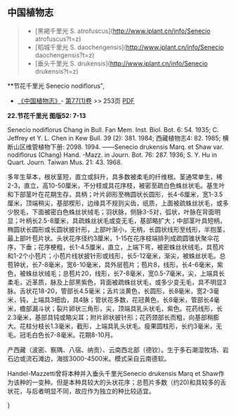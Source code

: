 
## 中国植物志

> * [黑褐千里光  S.  atrofuscus](http://www.iplant.cn/info/Senecio atrofuscus?t=z)
> * [稻城千里光  S.  daochengensis](http://www.iplant.cn/info/Senecio daochengensis?t=z)
> * [垂头千里光  S.  drukensis](http://www.iplant.cn/info/Senecio drukensis?t=z)

**节花千里光 Senecio nodiflorus",

* [《中国植物志》](http://www.iplant.cn/frps)- [第77(1)卷](http://www.iplant.cn/frps/vol/77(1)) >> 253页 [PDF](http://www.iplant.cn/frps/pdf/77(1)/253.PDF)

**22.节花千里光 图版52: 7-13**

Senecio nodiflorus Chang in Bull. Fan Mem. Inst. Biol. Bot. 6: 54. 1935; C. Jeffrey et Y. L. Chen in Kew Bull. 39 (2): 381. 1984; 西藏植物志4: 82. 1985; 横断山区维管植物下册: 2098. 1994. ——Senecio drukensis Marq. et Shaw var. nodiflorus (Chang) Hand. -Mazz. in Journ. Bot. 76: 287. 1936; S. Y. Hu in Quart. Journ. Taiwan Mus. 21: 43. 1968.

多年生草本，根状茎短，直立或斜升，具多数被柔毛的纤维根。茎通常单生，稀2-3，直立，高10-50厘米，不分枝或具花序枝，被密至疏白色蛛丝状毛。基生叶和下部茎叶在花期生存，具柄；叶片卵形至椭圆状长圆形，长4-6厘米，宽1-3.5厘米，顶端稍尖，基部楔形，边缘具不规则尖齿，纸质，上面被疏蛛丝状毛，或多少脱毛，下面被密白色蛛丝状绒毛；羽状脉，侧脉3-5对，弧状，叶脉在背面明显；叶柄长2.5-8厘米，具疏蛛丝状毛或变无毛，基部略扩大；中部茎叶具短柄，椭圆状长圆形或长圆状披针形，上部叶渐小，无柄，长圆状线形至线形，半抱茎，最上部叶苞片状。头状花序径约3厘米，1-15在花序枝端排列成疏圆锥状聚伞花序，下垂；花序梗粗，长1-4.5厘米，直立，上端下弯，被密蛛丝状绒毛，具苞片和1-2个小苞片；小苞片线状披针形或线形，长5-12毫米，渐尖，被蛛丝状毛。总苞钟状，长7-8毫米，宽6-10毫米，具外层苞片；苞片8，线形，长4-6毫米，紫色，被蛛丝状绒毛；总苞片20，线形，长7-8毫米，宽0.5-7毫米，尖，上端具长柔毛，近革质，脉及上部黑紫色，背面被疏蛛丝状毛，或多少变无毛，具不明显3脉。舌状花18-20，管部长4.5毫米；舌片淡黄色，长圆形，长8毫米，宽2-3毫米，钝，上端具3细齿，具4脉；管状花多数，花冠黄色，长8毫米，管部长4毫米，檐部漏斗状；裂片卵状三角形，尖，顶端具乳头状毛，紫色。花药线形，长2.3毫米，基部具钝或略尖耳；附片卵状披针形；花药颈部长而粗，向基部稍膨大。花柱分枝长1.3毫米，截形，上端具乳头状毛。瘦果圆柱形，长约3毫米，无毛。冠毛白色长7-8毫米。花期8-10月。

产西藏（波密、察隅、八宿、纳贡）、云南西北部（德钦）。生于多石潮湿牧场、岩石边或流石滩边，海拔3000-4500米。模式采自云南德软。

Handel-Mazzetti曾将本种并入垂头千里光Senecio drukensis Marq et Shaw作为该种的一变种。但是本种具较大的头状花序；总苞片多数（约20)和具较多的舌状花，与后者明显不同，故应作为独立的种比较适宜。

}